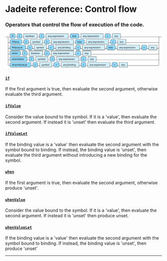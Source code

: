 <!---
  This markdown file was generated. Do not edit.
  -->

# Jadeite reference: Control flow

### <a name="control-flow"></a>Operators that control the flow of execution of the code.

!["control-flow"](./halite-bnf-diagrams/control-flow-j.svg)

#### [`if`](jadeite-full-reference.md#if)

If the first argument is true, then evaluate the second argument, otherwise evaluate the third argument.

#### [`ifValue`](jadeite-full-reference.md#ifValue)

Consider the value bound to the symbol. If it is a 'value', then evaluate the second argument. If instead it is 'unset' then evaluate the third argument.

#### [`ifValueLet`](jadeite-full-reference.md#ifValueLet)

If the binding value is a 'value' then evaluate the second argument with the symbol bound to binding. If instead, the binding value is 'unset', then evaluate the third argument without introducing a new binding for the symbol.

#### [`when`](jadeite-full-reference.md#when)

If the first argument is true, then evaluate the second argument, otherwise produce 'unset'.

#### [`whenValue`](jadeite-full-reference.md#whenValue)

Consider the value bound to the symbol. If it is a 'value', then evaluate the second argument. If instead it is 'unset' then produce unset.

#### [`whenValueLet`](jadeite-full-reference.md#whenValueLet)

If the binding value is a 'value' then evaluate the second argument with the symbol bound to binding. If instead, the binding value is 'unset', then produce 'unset'

---
